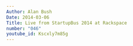 ```yaml
---
Author: Alan Bush
Date: 2014-03-06
Title: Live from StartupBus 2014 at Rackspace
number: "046"
youtube_id: Kscxly7m85g
---
```



